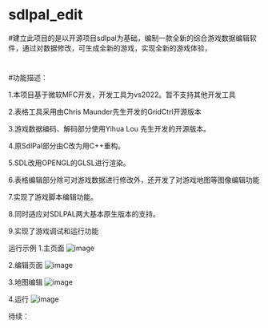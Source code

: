 # sdlpal_edit
#建立此项目的是以开源项目sdlpal为基础，编制一款全新的综合游戏数据编辑软件，通过对数据修改，可生成全新的游戏，实现全新的游戏体验，
#
#功能描述：

1.本项目基于微软MFC开发，开发工具为vs2022。暂不支持其他开发工具

2.表格工具采用由Chris Maunder先生开发的GridCtrl开源版本

3.游戏数据编码、解码部分使用Yihua Lou 先生开发的开源版本。

4.原SdlPal部分由C改为用C++重构。

5.SDL改用OPENGL的GLSL进行渲染。

6.表格编辑部分除可对游戏数据进行修改外，还开发了对游戏地图等图像编辑功能

7.实现了游戏脚本编辑功能。

8.同时适应对SDLPAL两大基本原生版本的支持。

9.实现了游戏调试和运行功能

运行示例
1.主页面
![image](https://github.com/wd22222222/sdlpal_edit/assets/63216297/40be8df2-272e-4505-80c4-5b4abec0131a)

2.编辑页面
![image](https://github.com/wd22222222/sdlpal_edit/assets/63216297/bdb2c6a3-5b2b-4305-bf03-a500c581761d)

3.地图编辑
![image](https://github.com/wd22222222/sdlpal_edit/assets/63216297/3d23d35c-b7bf-4695-b100-b9fa178dfbd3)

4.运行
![image](https://github.com/wd22222222/sdlpal_edit/assets/63216297/afc8a2c7-99fb-4ef4-9cfa-833f0fb173f3)

待续：


